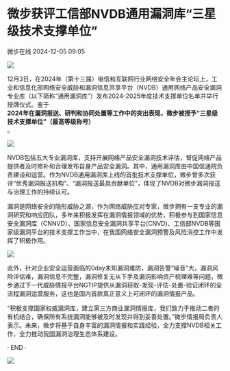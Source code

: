 #  微步获评工信部NVDB通用漏洞库“三星级技术支撑单位”   
 微步在线   2024-12-05 09:05  
  
![](https://mmbiz.qpic.cn/mmbiz_gif/Yv6ic9zgr5hRYwmkFFVSsK0fQGJBGqwl6iaBoFgqTpPricWCuX7uIb4Rj7eibLo3ibOiaOtqo7vXEnibKhxuInrceOoibg/640?wx_fmt=gif&wxfrom=5&wx_lazy=1&tp=webp "")  
  
12月3日，在2024年（第十三届）电信和互联网行业网络安全年会主论坛上，工业和信息化部网络安全威胁和漏洞信息共享平台（NVDB）通用网络产品安全漏洞专业库（以下简称“通用漏洞库”）发布2024-2025年度技术支撑单位名单并举行授牌仪式。鉴于  
**2024年在漏洞报送、研判和协同处置等工作中的突出表现，微步被授予“三星级技术支撑单位”（最高等级称号）**  
。  
  
![](https://mmbiz.qpic.cn/mmbiz_jpg/Yv6ic9zgr5hSsc1iaCAibv2fr8LemN9UHFyEdfHaVTNvragUxK9sQWhichO4G18R86Dck4feiaeuDMDmCYZs0XvAPicQ/640?wx_fmt=jpeg&from=appmsg "")  
  
  
NVDB包括五大专业漏洞库，支持开展网络产品安全漏洞技术评估，督促网络产品提供者及时修补和合理发布自身产品安全漏洞。其中，通用漏洞库由中国信通院负责建设和运营。作为NVDB通用漏洞库上线的首批技术支撑单位，微步曾多次获评“优秀漏洞报送机构”、“漏洞报送最具贡献单位”，体现了NVDB对微步漏洞报送与治理工作的持续认可。  
  
  
漏洞是网络安全的隐形威胁之源，作为网络威胁应对专家，微步拥有一支专业的漏洞研究和响应团队，多年来积极发挥在漏洞情报领域的优势，积极参与到国家信息安全漏洞库（CNNVD）、国家信息安全漏洞共享平台(CNVD)、工信部NVDB等国家级漏洞平台的技术支撑工作当中，在我国网络安全漏洞预警及风险消控工作中发挥了积极作用。  
  
![](https://mmbiz.qpic.cn/mmbiz_jpg/Yv6ic9zgr5hSsc1iaCAibv2fr8LemN9UHFytRFvKFgFCj6S7Z2e19cMCazXqHyyzjxV1I4uhnaA8UMrVB1S6WpXvA/640?wx_fmt=jpeg&from=appmsg "")  
  
  
此外，针对企业安全运营面临的0day未知漏洞难防，漏洞告警“噪音”大，漏洞风险评估难，漏洞信息不完整，漏洞修复无从下手及漏洞影响资产梳理难等问题，微步通过下一代威胁情报平台NGTIP提供从漏洞获取-发现-评估-处置-验证闭环的全流程漏洞运营服务，这也是国内首款真正意义上可闭环的漏洞情报产品。  
  
  
“积极支撑国家权威漏洞库，建立第三方商业漏洞情报库，我们致力于推动二者的有机结合，确保所有系统漏洞能够被及时发现并得到妥善处置。”微步情报局负责人表示。未来，微步将基于自身丰富的漏洞情报和实践经验，全力支撑NVDB相关工作，全力推动我国漏洞治理生态体系建设。  
  
  
  
· END ·  
  
  
  
  
![](https://mmbiz.qpic.cn/mmbiz_png/Yv6ic9zgr5hSA5A4iaspRVClFku4KVwkOUriclTaohLibE2oQKMTrQ8hvSFFHevq88eibd7mstuZbeNLm5U1tPJT3xQ/640?wx_fmt=other&from=appmsg&wxfrom=5&wx_lazy=1&wx_co=1&tp=webp "")  
  
